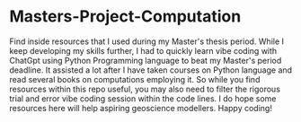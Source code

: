 # Masters-Project-Computation
Find inside resources that I used during my Master's thesis period. 
While I keep developing my skills further, I had to quickly learn vibe coding with ChatGpt using Python Programming language to beat my Master's period deadline.
It assisted a lot after I have taken courses on Python language and read several books on computations employing it.
So while you find resources within this repo useful, you may also need to filter the rigorous trial and error vibe coding session within the code lines.
I do hope some resources here will help aspiring geoscience modellers. Happy coding!
